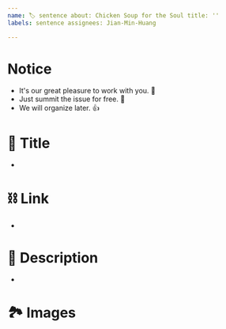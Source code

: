 ```yaml
---
name: 🏷 sentence about: Chicken Soup for the Soul title: ''
labels: sentence assignees: Jian-Min-Huang

---
```


# Notice

* It's our great pleasure to work with you. 👋
* Just summit the issue for free. 🥰
* We will organize later. 👍

# 👀 Title

*

# ⛓ Link

*

# 📜 Description

*

# 🏞 Images
